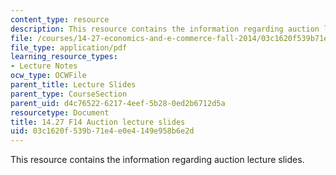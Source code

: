 ```yaml
---
content_type: resource
description: This resource contains the information regarding auction lecture slides.
file: /courses/14-27-economics-and-e-commerce-fall-2014/03c1620f539b71e4e0e4149e958b6e2d_MIT14_27F14_lecslide7.pdf
file_type: application/pdf
learning_resource_types:
- Lecture Notes
ocw_type: OCWFile
parent_title: Lecture Slides
parent_type: CourseSection
parent_uid: d4c76522-6217-4eef-5b28-0ed2b6712d5a
resourcetype: Document
title: 14.27 F14 Auction lecture slides
uid: 03c1620f-539b-71e4-e0e4-149e958b6e2d
---
```

This resource contains the information regarding auction lecture slides.

